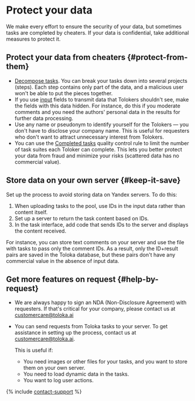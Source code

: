 # Protect your data

We make every effort to ensure the security of your data, but sometimes tasks are completed by cheaters. If your data is confidential, take additional measures to protect it.

## Protect your data from cheaters {#protect-from-them}

- [Decompose tasks](solution-architecture.md#ul_aqh_tbb_xlb). You can break your tasks down into several projects (steps). Each step contains only part of the data, and a malicious user won't be able to put the pieces together.
- If you use [input](../../glossary.md#input-output-data) fields to transmit data that Tolokers shouldn't see, make the fields with this data hidden. For instance, do this if you moderate comments and you need the authors' personal data in the results for further data processing.
- Use any name or pseudonym to identify yourself for the Tolokers — you don't have to disclose your company name. This is useful for requesters who don't want to attract unnecessary interest from Tolokers.
- You can use the [Completed tasks](submitted-answers.md#rule) quality control rule to limit the number of task suites each Toloker can complete. This lets you better protect your data from fraud and minimize your risks (scattered data has no commercial value).

## Store data on your own server {#keep-it-save}

Set up the process to avoid storing data on Yandex servers. To do this:
1. When uploading tasks to the pool, use IDs in the input data rather than content itself.
1. Set up a server to return the task content based on IDs.
1. In the task interface, add code that sends IDs to the server and displays the content received.

For instance, you can store text comments on your server and use the file with tasks to pass only the comment IDs. As a result, only the ID+result pairs are saved in the Toloka database, but these pairs don't have any commercial value in the absence of input data.

## Get more features on request {#help-by-request}

- We are always happy to sign an NDA (Non-Disclosure Agreement) with requesters. If that's critical for your company, please contact us at [customercare@toloka.ai](mailto:customercare@toloka.ai)

- You can send requests from Toloka tasks to your server. To get assistance in setting up the process, contact us at [customercare@toloka.ai](mailto:customercare@toloka.ai).

    This is useful if:
    - You need images or other files for your tasks, and you want to store them on your own server.
    - You need to load dynamic data in the tasks.
    - You want to log user actions.

{% include [contact-support](../_includes/contact-support-help.md) %}